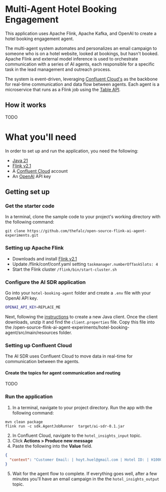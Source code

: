 # Multi-Agent Hotel Booking Engagement
This application uses Apache Flink, Apache Kafka, and OpenAI to create a hotel booking engagement agent.

The multi-agent system automates and personalizes an email campaign to someone who is on a hotel website, looked at bookings, but hasn't booked. Apache Flink and external model inference is used to orchestrate communication with a series of AI agents, each responsible for a specific task in the lead management and outreach process.

The system is event-driven, leveraging [Confluent Cloud's](https://www.confluent.io/) as the backbone for real-time communication and data flow between agents. Each agent is a microservice that runs as a Flink job using the [Table API](https://nightlies.apache.org/flink/flink-docs-master/docs/dev/table/overview/).

## How it works
TODO

# What you'll need
In order to set up and run the application, you need the following:

* [Java 21](https://www.oracle.com/java/technologies/downloads/)
* [Flink v2.1](https://nightlies.apache.org/flink/flink-docs-master/)
* A [Confluent Cloud](https://www.confluent.io/) account
* An [OpenAI](https://openai.com/) API key

## Getting set up

### Get the starter code
In a terminal, clone the sample code to your project's working directory with the following command:

```shell
git clone https://github.com/thefalc/open-source-flink-ai-agent-experiments.git
```

### Setting up Apache Flink

* Downloads and install [Flink v2.1](https://nightlies.apache.org/flink/flink-docs-master/)
* Update /flink/conf/conf.yaml setting `taskmanager.numberOfTaskSlots: 4`
* Start the Flink cluster `/flink/bin/start-cluster.sh`

### Configure the AI SDR application

Go into your `hotel-booking-agent` folder and create a `.env` file with your OpenAI API key.

```bash
OPENAI_API_KEY=REPLACE_ME
```

Next, following the [instructions](https://docs.confluent.io/cloud/current/client-apps/config-client.html) to create a new Java client. Once the client downloads, unzip it and find the `client.properties` file. Copy this file into the /open-source-flink-ai-agent-experiments/hotel-booking-agent/src/main/resources folder.

### Setting up Confluent Cloud

The AI SDR uses Confluent Cloud to move data in real-time for communication between the agents.

#### Create the topics for agent communication and routing

TODO

### Run the application

1. In a terminal, navigate to your project directory. Run the app with the following command:
```shell
mvn clean package
flink run -c sdk.AgentJobRunner  target/ai-sdr-0.1.jar
```
2. In Confluent Cloud, navigate to the `hotel_insights_input` topic.
3. Click **Actions > Produce new message**
4. Paste the following into the **Value** field.
```json
{
  "context": "Customer Email: | hoyt.huel@gmail.com | Hotel ID: | H10000382 | Activity Time: | 2025-03-01 11:26:44.230 | Hotel Name: | River Nice Luxury Lodge | City: | Nice | Similar Hotels: | River Nice Spa | Reviews: | The hotel’s dedication to sustainability, evident in its operations and decor, added a meaningful layer to our stay.||| The custom-designed furniture and artwork throughout the hotel celebrated local craftsmanship, adding to the unique ambience.||| Walking through the hotel grounds felt like strolling through a meticulously designed botanical garden, enhancing our sense of tranquility.||| The hotel's music selection in the common areas created an uplifting and welcoming atmosphere. It was the perfect backdrop to our luxurious stay.||| Having access to a well-equipped exercise room made my stay even more enjoyable. It was great to have the option to unwind with some physical activity.||| The hotel's spa was a haven of relaxation, offering a serene escape with top-notch services. Coupled with the elegant ambiance, it was the highlight of our stay.||| The hotel's spa was a haven of relaxation, offering a serene escape with top-notch services. Coupled with the elegant ambiance, it was the highlight of our stay.||| The hotel's proximity to major tourist attractions was incredibly convenient. Being able to walk to iconic landmarks and museums enriched our travel experience, saving us time and allowing for spontaneous explorations. This location is ideal for travelers eager to immerse themselves in the city's culture. | LLM Response: | Here's a Python function that summarizes the reviews into a single sentence:\n\n```python\ndef summarize_reviews(reviews):\n    \"\"\"\n    Summarizes hotel reviews into a concise summary sentence.\n\n    Args:\n    reviews (str): A string containing one or more hotel reviews, delimited by '|||'.\n\n    Returns:\n    str: A summary sentence highlighting what customers liked most about the hotel.\n    \"\"\"\n\n    # Handle the case where reviews is an empty string\n    if not reviews.strip():\n        return \"NO REVIEWS FOUND.\"\n\n    # Split the reviews into a list\n    reviews = reviews.split('|||')\n\n    # Initialize an empty set to store keywords\n    keywords = set()\n\n    # Initialize an empty dictionary to store the frequency of keywords\n    keyword_frequency = {}\n\n    # Process each review\n    for review in reviews:\n        # Remove leading and trailing whitespace\n        review = review.strip()\n\n        # Split the review into sentences\n        sentences = review.split('. ')\n\n        # Process each sentence\n        for sentence in sentences:\n            # Remove punctuation and convert to lowercase\n            sentence = sentence.lower().replace('.', '').replace(',', '').replace('!', '')\n\n            # Tokenize the sentence into words\n            words = sentence.split()\n\n            # Iterate over the words"
}
```
5. Wait for the agent flow to complete. If everything goes well, after a few minutes you'll have an email campaign in the the `hotel_insights_output` topic.